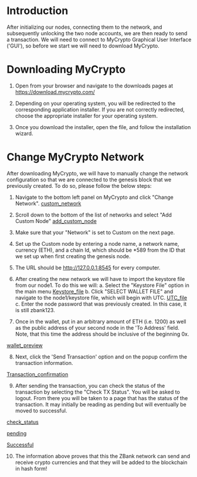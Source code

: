 # Introduction

After initializing our nodes, connecting them to the network, and subsequently unlocking the two node accounts, we are then ready to send a transaction. We will need to connect to MyCrypto Graphical User Interface ('GUI'), so before we start we will need to download MyCrypto.

# Downloading MyCrypto

1) Open from your browser and navigate to the downloads pages at https://download.mycrypto.com/

2) Depending on your operating system, you will be redirected to the corresponding application installer. If you are not correctly redirected, choose the appropriate installer for your operating system.

3) Once you download the installer, open the file, and follow the installation wizard.

# Change MyCrypto Network

After downloading MyCrypto, we will have to manually change the network configuration so that we are connected to the genesis block that we previously created. To do so, please follow the below steps:

1) Navigate to the bottom left panel on MyCrypto and click "Change Network".
[custom_network](../Screenshots/MyCrypto_network.png)

2) Scroll down to the bottom of the list of networks and select "Add Custom Node"
[add_custom_node](../Screenshots/add_custom_node.png)

3) Make sure that your "Network" is set to Custom on the next page.

4) Set up the Custom node by entering a node name, a network name, currency (ETH), and a chain Id, which should be *589 from the ID that we set up when first creating the genesis node.

5) The URL should be http://127.0.0.1:8545 for every computer.

6) After creating the new network we will have to import the keystore file from our node1. To do this we will:
    a. Select the "Keystore File" option in the main menu
    [Keystore_file](../Screenshots/Keystore_file.png)
    b. Click "SELECT WALLET FILE" and navigate to the node1/keystore file, which will begin with UTC.
    [UTC_file](../Screenshots/UTC_file.png)
    c. Enter the node password that was previously created. In this case, it is still zbank123.

7) Once in the wallet, put in an arbitrary amount of ETH (i.e. 1200) as well as the public address of your second node in the 'To Address' field. Note, that this time the address should be inclusive of the beginning 0x.

[wallet_preview](../Screenshots/wallet_preview.png)

8) Next, click the 'Send Transaction' option and on the popup confirm the transaction information.

[Transaction_confirmation](../Screenshots/Transaction_confirmation.png)


9) After sending the transaction, you can check the status of the transaction by selecting the "Check TX Status". You will be asked to logout. From there you will be taken to a page that has the status of the transaction. It may initially be reading as pending but will eventually be moved to successful.

[check_status](../Screenshots/check_status.png)

[pending](../Screenshots/pending.png)

[Successful](../Screenshots/Successful.png)

10) The information above proves that this the ZBank network can send and receive crypto currencies and that they will be added to the blockchain in hash form!
